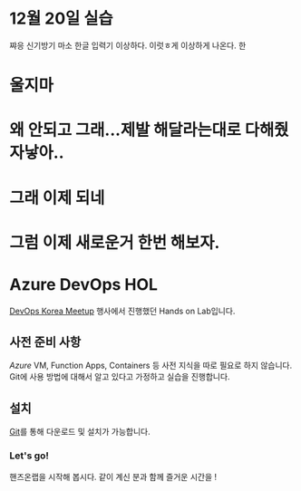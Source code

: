 # 12월 20일 실습 
쨔응 신기방기 마소 한글 입력기 이상하다. 이럿ㅎ게 이상하게 나온다. 한
# 울지마 
# 왜 안되고 그래...제발 해달라는대로 다해줬자낳아..
# 그래 이제 되네 
# 그럼 이제 새로운거 한번 해보자.

# Azure DevOps HOL

[DevOps Korea Meetup](http://meetup.devopskorea.com/201906/) 행사에서 진행했던 Hands on Lab입니다.

## 사전 준비 사항

*Azure* VM, Function Apps, Containers 등 사전 지식을 따로 필요로 하지 않습니다.
Git에 사용 방법에 대해서 알고 있다고 가정하고 실습을 진행합니다.

## 설치

[Git](https://git-scm.com/downloads)를 통해 다운로드 및 설치가 가능합니다.

### Let's go!

핸즈온랩을 시작해 봅시다. 같이 계신 분과 함께 즐거운 시간을 ! 
